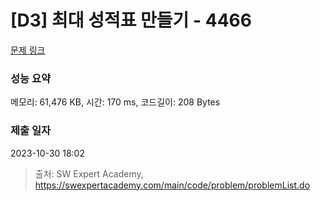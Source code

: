 # [D3] 최대 성적표 만들기 - 4466 

[문제 링크](https://swexpertacademy.com/main/code/problem/problemDetail.do?contestProbId=AWOUfCJ6qVMDFAWg) 

### 성능 요약

메모리: 61,476 KB, 시간: 170 ms, 코드길이: 208 Bytes

### 제출 일자

2023-10-30 18:02



> 출처: SW Expert Academy, https://swexpertacademy.com/main/code/problem/problemList.do